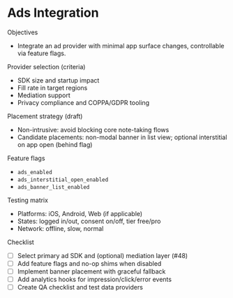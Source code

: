 # Ads Integration

Objectives
- Integrate an ad provider with minimal app surface changes, controllable via feature flags.

Provider selection (criteria)
- SDK size and startup impact
- Fill rate in target regions
- Mediation support
- Privacy compliance and COPPA/GDPR tooling

Placement strategy (draft)
- Non-intrusive: avoid blocking core note-taking flows
- Candidate placements: non-modal banner in list view; optional interstitial on app open (behind flag)

Feature flags
- `ads_enabled`
- `ads_interstitial_open_enabled`
- `ads_banner_list_enabled`

Testing matrix
- Platforms: iOS, Android, Web (if applicable)
- States: logged in/out, consent on/off, tier free/pro
- Network: offline, slow, normal

Checklist
- [ ] Select primary ad SDK and (optional) mediation layer (#48)
- [ ] Add feature flags and no-op shims when disabled
- [ ] Implement banner placement with graceful fallback
- [ ] Add analytics hooks for impression/click/error events
- [ ] Create QA checklist and test data providers
